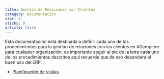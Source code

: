 ```yaml
---
title: Gestión de Relaciones con Clientes
category: Documentation
star: 9
sticky: 9
article: false
---
```


Esta documentación está destinada a definir cada uno de los procedimientos para la gestión de relaciones con los clientes en ADempiere para cualquier organización, es importante seguir al pie de la letra cada uno de los procedimientos descritos aquí recuerde que de eso dependerá el buen uso del ERP.

- [Planificación de visitas](visit-planning)
